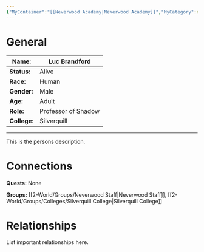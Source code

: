 ```yaml
---
{"MyContainer":"[[Neverwood Academy|Neverwood Academy]]","MyCategory":null,"image":"Template_Person_Placeholder.png","tags":["Category/People"],"obsidianUIMode":"preview","aliases":null,"NoteStatus":"❓","char_status":"Alive","char_race":"Human","char_gender":"Male","char_role":"Professor of Shadow","char_college":"Silverquill","char_items":null,"char_age":"Adult","parents":null,"children":null,"enemies":null,"allies":null,"siblings":null,"partner":null,"Connected_Quests":[],"Connected_Groups":["[[2-World/Groups/Neverwood Staff.md|Neverwood Staff]]","[[Silverquill College|Silverquill College]]"],"dg-publish":true,"dg-path":"World/People/Staff/Luc Brandford.md","permalink":"/world/people/staff/luc-brandford/","dgPassFrontmatter":true,"updated":"2025-10-03T15:04:58.000+01:00"}
---
```



# General


| Name:        | Luc Brandford       |
| ------------ | ------------------- |
| **Status:**  | Alive               |
| **Race:**    | Human               |
| **Gender:**  | Male                |
| **Age:**     | Adult               |
| **Role:**    | Professor of Shadow |
| **College:** | Silverquill         |


---

This is the persons description. 


# Connections


**Quests:** None 

**Groups:** [[2-World/Groups/Neverwood Staff\|Neverwood Staff]], [[2-World/Groups/Colleges/Silverquill College\|Silverquill College]]


# Relationships

List important relationships here. 

